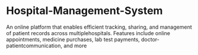 # Hospital-Management-System
An online platform that enables efficient tracking, sharing, and management of patient records across multiplehospitals. Features include online appointments, medicine purchases, lab test payments, doctor-patientcommunication, and more
